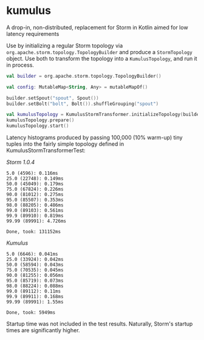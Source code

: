 # kumulus
A drop-in, non-distributed, replacement for Storm in Kotlin aimed for low latency requirements

Use by initializing a regular Storm topology via ```org.apache.storm.topology.TopologyBuilder``` and produce a ```StormTopology``` object. Use both to transform the topology into a `KumulusTopology`, and run it in process.

```kotlin
val builder = org.apache.storm.topology.TopologyBuilder()

val config: MutableMap<String, Any> = mutableMapOf()

builder.setSpout("spout", Spout())
builder.setBolt("bolt", Bolt()).shuffleGrouping("spout")

val kumulusTopology = KumulusStormTransformer.initializeTopology(builder, topology, config, "topology_name")
kumulusTopology.prepare()
kumulusTopology.start()
```

Latency histograms produced by passing 100,000 (10% warm-up) tiny tuples into the fairly simple topology defined in KumulusStormTransformerTest:

*Storm 1.0.4*
```
5.0 (4596): 0.116ms
25.0 (22748): 0.149ms
50.0 (45049): 0.179ms
75.0 (67824): 0.226ms
90.0 (81012): 0.275ms
95.0 (85507): 0.353ms
98.0 (88205): 0.486ms
99.0 (89103): 0.561ms
99.9 (89910): 0.819ms
99.99 (89991): 4.726ms

Done, took: 131152ms
```

*Kumulus*
```
5.0 (6646): 0.041ms
25.0 (33924): 0.042ms
50.0 (58594): 0.043ms
75.0 (70535): 0.045ms
90.0 (81255): 0.056ms
95.0 (85719): 0.073ms
98.0 (88224): 0.088ms
99.0 (89112): 0.11ms
99.9 (89911): 0.168ms
99.99 (89991): 1.55ms

Done, took: 5949ms
```

Startup time was not included in the test results. Naturally, Storm's startup times are significantly higher.